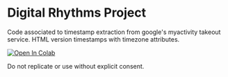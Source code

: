 # Digital Rhythms Project
Code associated to timestamp extraction from google's myactivity takeout service. HTML version timestamps with timezone attributes.

[![Open In Colab](https://colab.research.google.com/assets/colab-badge.svg)](https://colab.research.google.com/github/invisilico/DigitalRhythmsProject/blob/master/AndroidTimestampParser.ipynb)

Do not replicate or use without explicit consent.
